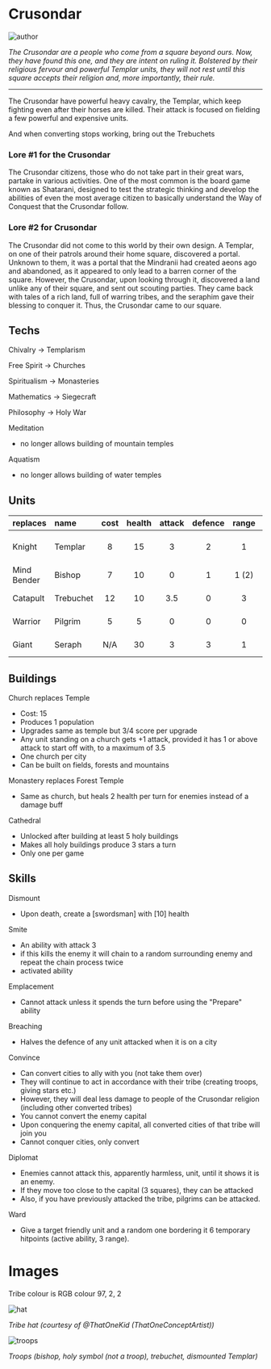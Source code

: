 # Crusondar

![author](https://img.shields.io/badge/author-Ⴚrim%20Squeaker%231224-%237289DA)

*The Crusondar are a people who come from a square beyond ours. Now, they have found this one, and they are intent on ruling it. Bolstered by their religious fervour and powerful Templar units, they will not rest until this square accepts their religion and, more importantly, their rule.*

---

The Crusondar have powerful heavy cavalry, the Templar, which keep fighting even after  their horses are killed. Their attack is focused on fielding a few powerful and expensive units. 

And when converting stops working, bring out the Trebuchets

### Lore #1 for the Crusondar

The Crusondar citizens, those who do not take part in their great wars, partake in various activities. One of the most common is the board game known as Shatarani, designed to test the strategic thinking and develop the abilities of even the most average citizen to basically understand the Way of Conquest that the Crusondar follow.

### Lore #2 for Crusondar

The Crusondar did not come to this world by their own design. A Templar, on one of their patrols around their home square, discovered a portal. Unknown to them, it was a portal that the Mindranii had created aeons ago and abandoned, as it appeared to only lead to a barren corner of the square. However, the Crusondar, upon looking through it, discovered a land unlike any of their square, and sent out scouting parties. They came back with tales of a rich land, full of warring tribes, and the seraphim gave their blessing to conquer it. Thus, the Crusondar came to our square.

## Techs

Chivalry -> Templarism

Free Spirit -> Churches

Spiritualism -> Monasteries

Mathematics -> Siegecraft

Philosophy -> Holy War

Meditation
- no longer allows building of mountain temples

Aquatism
- no longer allows building of water temples

## Units

| replaces | name | cost | health | attack | defence | range | movement | skills |
|:---------|:-----|:----:|:------:|:------:|:-------:|:-----:|:----:|:-------|
| Knight | Templar | 8 | 15 | 3 | 2 | 1 | 2.5 | Dash, Dismount, Fortify |
| Mind Bender | Bishop | 7 | 10 | 0 | 1 | 1 (2) | 1 | Convert, Smite |
| Catapult | Trebuchet | 12 | 10 | 3.5 | 0 | 3 | 1 | Emplacement, Breaching |
| Warrior | Pilgrim | 5 | 5 | 0 | 0 | 0 | 1 | Convince, Diplomat |
| Giant | Seraph | N/A | 30 | 3 | 3 | 1 | 2 | Heal, Ward, Flight, Dash |

## Buildings

Church replaces Temple
- Cost: 15
- Produces 1 population
- Upgrades same as temple but 3/4 score per upgrade
- Any unit standing on a church gets +1 attack, provided it has 1 or above attack to start off with, to a maximum of 3.5
- One church per city
- Can be built on fields, forests and mountains

Monastery replaces Forest Temple
- Same as church, but heals 2 health per turn for enemies instead of a damage buff

Cathedral
- Unlocked after building at least 5 holy buildings
- Makes all holy buildings produce 3 stars a turn
- Only one per game

## Skills

Dismount
- Upon death, create a [swordsman] with [10] health

Smite
- An ability with attack 3
- if this kills the enemy it will chain to a random surrounding enemy and repeat the chain process twice
- activated ability

Emplacement
- Cannot attack unless it spends the turn before using the "Prepare" ability

Breaching
- Halves the defence of any unit attacked when it is on a city

Convince
- Can convert cities to ally with you (not take them over)
- They will continue to act in accordance with their tribe (creating troops, giving stars etc.)
- However, they will deal less damage to people of the Crusondar religion (including other converted tribes)
- You cannot convert the enemy capital
- Upon conquering the enemy capital, all converted cities of that tribe will join you
- Cannot conquer cities, only convert

Diplomat
- Enemies cannot attack this, apparently harmless, unit, until it shows it is an enemy.
- If they move too close to the capital (3 squares), they can be attacked
- Also, if you have previously attacked the tribe, pilgrims can be attacked.

Ward
- Give a target friendly unit and a random one bordering it 6 temporary hitpoints (active ability, 3 range).

# Images

Tribe colour is RGB colour 97, 2, 2

![hat](../images/crusondar0.jpg)

*Tribe hat (courtesy of @ThatOneKid (ThatOneConceptArtist))*

![troops](../images/crusondar1.jpg)

*Troops (bishop, holy symbol (not a troop), trebuchet, dismounted Templar)*
